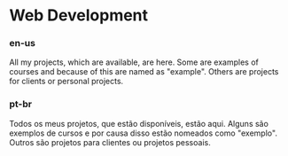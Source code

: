 # Web Development

### en-us
All my projects, which are available, are here.
Some are examples of courses and because of this are named as "example". Others are projects for clients or personal projects.

### pt-br
Todos os meus projetos, que estão disponíveis, estão aqui.
Alguns são exemplos de cursos e por causa disso estão nomeados como "exemplo". Outros são projetos para clientes ou projetos pessoais.
